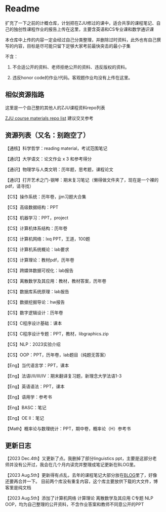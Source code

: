 # Readme

扩充了一下之前的计概仓库，计划把在ZJU修过的课中，适合共享的课程笔记、自己的独创性课程作业的报告上传在这里，主要含英语和CS专业课和数学通识课

本仓库中上传的内容一定会经过自己分类整理，并删除过时资料，此外也有自己撰写的内容，目标是尽可能只留下足够大家考前最快突击的最小子集

不含：

1. 不合适公开的资料、老师拒绝公开的资料、违反版权的资料。
   
3. 违反honor code的作业/代码。客观题作业均没有上传在这里。

## 相似资源指路

这里是一个自己整的其他人的ZJU课程资料repo列表

[ZJU course materials repo list](https://github.com/stars/ruoxining/lists/zju-course-materials) 建议交叉参考

## 资源列表（又名：别跑空了）

【通核】科学哲学：reading material，考试范围笔记

【通识】大学语文：论文作业 x 3 和参考得分

【通识】物理学与人类文明：历年题，思考题，课程论文

【通识】打开艺术之门-钢琴：期末复习笔记（懒得做文件夹了，现在是一个裸的pdf，请寻找）

【CS】操作系统：历年卷，jjm习题大合集

【CS】高级数据结构：PPT

【CS】机器学习：PPT，project

【CS】计算机体系结构：历年卷

【CS】计算机网络：lxq PPT，王道，100题

【CS】计算机系统概论：lab要求

【CS】计算理论：教材pdf，历年卷

【CS】跨媒体数据可视化：lab报告

【CS】离散数学及其应用：教材，教材答案，历年卷

【CS】数据库系统原理：lab报告

【CS】数据挖掘导论：hw报告

【CS】数字逻辑设计：历年卷

【CS】C程序设计基础：课本

【CS】C程序设计专题：PPT，教材，libgraphics.zip

【CS】NLP：2023实验介绍

【CS】OOP：PPT，历年卷，lab题目（纯题无答案）

【Eng】当代语言学：PPT，课本

【Eng】法语I/II/III/IV：期末翻译复习题，新理念大学法语1-3

【Eng】英语语法：PPT，课本

【Eng】语用学：参考书

【Eng】BASC：笔记

【Eng】OE II：笔记

【Math】概率论与数理统计：PPT，期中卷，概率论（H）参考书

## 更新日志

【2023 Dec.4th】又更新了点。我删掉了部分linguistics ppt，主要是这部分老师并没有公开过，我会在几个月内读完并整理成笔记更新在BLOG里。

【2023 Aug.5th】更新得有点乱，去年的课程笔记大部分放在[BLOG](https://ruoxining.github.io/OBvault/)里了，好像还要再合并一下。
               目前两个库没有重复内容，这个库主要放供下载的大文件，博客里是纯文档

【2023 Aug.5th】添加了计算机网络 计算理论 离散数学及其应用 C专题 NLP OOP，均为自己整理的公开资料，不含作业答案和教师不同意公开的PPT



